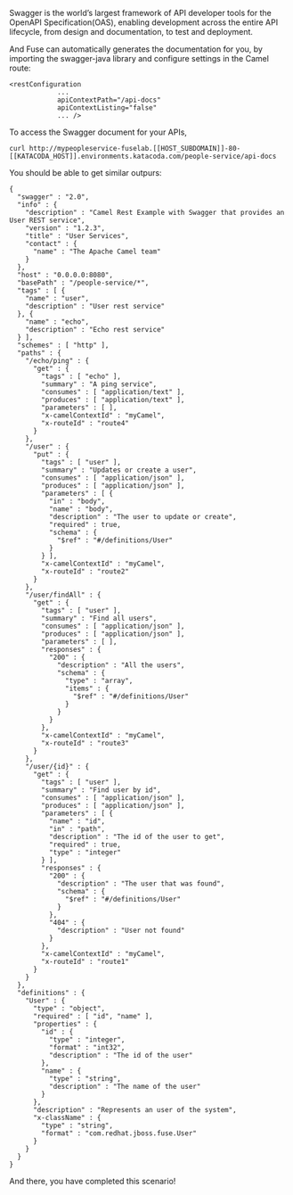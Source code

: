 
Swagger is the world’s largest framework of API developer tools for the OpenAPI Specification(OAS), enabling development across the entire API lifecycle, from design and documentation, to test and deployment.

And Fuse can automatically generates the documentation for you, by importing the swagger-java library and configure settings in the Camel route: 

```
<restConfiguration
            ...
            apiContextPath="/api-docs"
            apiContextListing="false"
            ... />
```

To access the Swagger document for your APIs, 

``curl http://mypeopleservice-fuselab.[[HOST_SUBDOMAIN]]-80-[[KATACODA_HOST]].environments.katacoda.com/people-service/api-docs``

You should be able to get similar outpurs:

```
{
  "swagger" : "2.0",
  "info" : {
    "description" : "Camel Rest Example with Swagger that provides an User REST service",
    "version" : "1.2.3",
    "title" : "User Services",
    "contact" : {
      "name" : "The Apache Camel team"
    }
  },
  "host" : "0.0.0.0:8080",
  "basePath" : "/people-service/*",
  "tags" : [ {
    "name" : "user",
    "description" : "User rest service"
  }, {
    "name" : "echo",
    "description" : "Echo rest service"
  } ],
  "schemes" : [ "http" ],
  "paths" : {
    "/echo/ping" : {
      "get" : {
        "tags" : [ "echo" ],
        "summary" : "A ping service",
        "consumes" : [ "application/text" ],
        "produces" : [ "application/text" ],
        "parameters" : [ ],
        "x-camelContextId" : "myCamel",
        "x-routeId" : "route4"
      }
    },
    "/user" : {
      "put" : {
        "tags" : [ "user" ],
        "summary" : "Updates or create a user",
        "consumes" : [ "application/json" ],
        "produces" : [ "application/json" ],
        "parameters" : [ {
          "in" : "body",
          "name" : "body",
          "description" : "The user to update or create",
          "required" : true,
          "schema" : {
            "$ref" : "#/definitions/User"
          }
        } ],
        "x-camelContextId" : "myCamel",
        "x-routeId" : "route2"
      }
    },
    "/user/findAll" : {
      "get" : {
        "tags" : [ "user" ],
        "summary" : "Find all users",
        "consumes" : [ "application/json" ],
        "produces" : [ "application/json" ],
        "parameters" : [ ],
        "responses" : {
          "200" : {
            "description" : "All the users",
            "schema" : {
              "type" : "array",
              "items" : {
                "$ref" : "#/definitions/User"
              }
            }
          }
        },
        "x-camelContextId" : "myCamel",
        "x-routeId" : "route3"
      }
    },
    "/user/{id}" : {
      "get" : {
        "tags" : [ "user" ],
        "summary" : "Find user by id",
        "consumes" : [ "application/json" ],
        "produces" : [ "application/json" ],
        "parameters" : [ {
          "name" : "id",
          "in" : "path",
          "description" : "The id of the user to get",
          "required" : true,
          "type" : "integer"
        } ],
        "responses" : {
          "200" : {
            "description" : "The user that was found",
            "schema" : {
              "$ref" : "#/definitions/User"
            }
          },
          "404" : {
            "description" : "User not found"
          }
        },
        "x-camelContextId" : "myCamel",
        "x-routeId" : "route1"
      }
    }
  },
  "definitions" : {
    "User" : {
      "type" : "object",
      "required" : [ "id", "name" ],
      "properties" : {
        "id" : {
          "type" : "integer",
          "format" : "int32",
          "description" : "The id of the user"
        },
        "name" : {
          "type" : "string",
          "description" : "The name of the user"
        }
      },
      "description" : "Represents an user of the system",
      "x-className" : {
        "type" : "string",
        "format" : "com.redhat.jboss.fuse.User"
      }
    }
  }
}
```

And there, you have completed this scenario! 